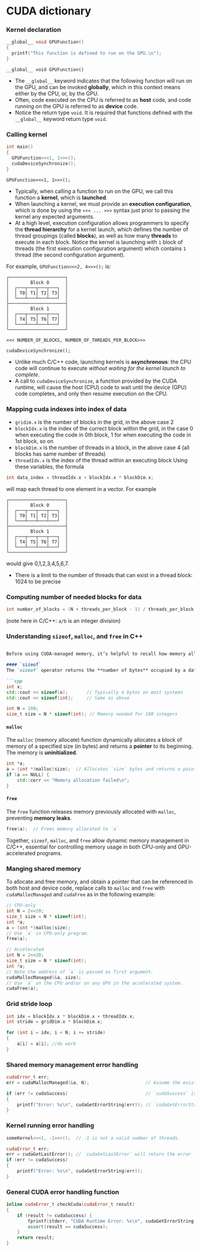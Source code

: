 # CUDA dictionary

### Kernel declaration
``` cpp
__global__ void GPUFunction()
{
  printf("This function is defined to run on the GPU.\n");
}
```

`__global__ void GPUFunction()`
  - The `__global__` keyword indicates that the following function will run on the GPU, and can be invoked **globally**, which in this context means either by the CPU, or, by the GPU.
  - Often, code executed on the CPU is referred to as **host** code, and code running on the GPU is referred to as **device** code.
  - Notice the return type `void`. It is required that functions defined with the `__global__` keyword return type `void`.
### Calling kernel
```cpp
int main()
{
  GPUFunction<<<1, 1>>>();
  cudaDeviceSynchronize();
}
```

`GPUFunction<<<1, 1>>>();`
  - Typically, when calling a function to run on the GPU, we call this function a **kernel**, which is **launched**.
  - When launching a kernel, we must provide an **execution configuration**, which is done by using the `<<< ... >>>` syntax just prior to passing the kernel any expected arguments.
  - At a high level, execution configuration allows programmers to specify the **thread hierarchy** for a kernel launch, which defines the number of thread groupings (called **blocks**), as well as how many **threads** to execute in each block. Notice the kernel is launching with `1` block of threads (the first execution configuration argument) which contains `1` thread (the second configuration argument).

For example, `GPUFunction<<<2, 4>>>();` is:

```
┌─────────────────────┐
│        Block 0      │
│  ┌───┬───┬───┬───┐  │
│  │ T0│ T1│ T2│ T3│  │
│  └───┴───┴───┴───┘  │
├─────────────────────┤
│        Block 1      │
│  ┌───┬───┬───┬───┐  │
│  │ T4│ T5│ T6│ T7│  │
│  └───┴───┴───┴───┘  │
└─────────────────────┘

<<< NUMBER_OF_BLOCKS, NUMBER_OF_THREADS_PER_BLOCK>>>
```

`cudaDeviceSynchronize();`
  - Unlike much C/C++ code, launching kernels is **asynchronous**: the CPU code will continue to execute *without waiting for the kernel launch to complete*.
  - A call to `cudaDeviceSynchronize`, a function provided by the CUDA runtime, will cause the host (CPU) code to wait until the device (GPU) code completes, and only then resume execution on the CPU.


### Mapping cuda indexes into index of data
  - `gridim.x` is the number of blocks in the grid, in the above case 2
  - `blockIdx.x` is the index of the currect block within the grid, in the case 0 when executing the code in 0th block, 1 for when executing the code in 1st block, so on
  - `blockDim.x` is the number of threads in a block, in the above case 4 (all blocks has same number of threads)
  - `threadIdx.x` is the index of the thread within an executing block
Using these variables, the formula
``` cpp
int data_index = threadIdx.x + blockIdx.x * blockDim.x;
```
will map each thread to one element in a vector. For example
```
┌─────────────────────┐
│        Block 0      │
│  ┌───┬───┬───┬───┐  │
│  │ T0│ T1│ T2│ T3│  │
│  └───┴───┴───┴───┘  │
├─────────────────────┤
│        Block 1      │
│  ┌───┬───┬───┬───┐  │
│  │ T4│ T5│ T6│ T7│  │
│  └───┴───┴───┴───┘  │
└─────────────────────┘
```
would give 0,1,2,3,4,5,6,7.
- There is a limit to the number of threads that can exist in a thread block: 1024 to be precise

### Computing number of needed blocks for data
``` cpp
int number_of_blocks = (N + threads_per_block - 1) / threads_per_block;
```
(note here in C/C++: `a/b` is an integer division)

### Understanding `sizeof`, `malloc`, and `free` in C++
````markdown

Before using CUDA-managed memory, it’s helpful to recall how memory allocation works in standard C/C++ programs.

#### `sizeof`
The `sizeof` operator returns the **number of bytes** occupied by a data type or variable. It ensures you allocate the correct amount of memory when working with arrays or structures.

```cpp
int x;
std::cout << sizeof(x);       // Typically 4 bytes on most systems
std::cout << sizeof(int);     // Same as above

int N = 100;
size_t size = N * sizeof(int); // Memory needed for 100 integers
````

#### `malloc`

The `malloc` (memory allocate) function dynamically allocates a block of memory of a specified size (in bytes) and returns a **pointer** to its beginning. The memory is **uninitialized**.

```cpp
int *a;
a = (int *)malloc(size);  // Allocates `size` bytes and returns a pointer
if (a == NULL) {
    std::cerr << "Memory allocation failed\n";
}
```

#### `free`

The `free` function releases memory previously allocated with `malloc`, preventing **memory leaks**.

```cpp
free(a);  // Frees memory allocated to `a`
```

Together, `sizeof`, `malloc`, and `free` allow dynamic memory management in C/C++, essential for controlling memory usage in both CPU-only and GPU-accelerated programs.


### Manging shared memory
To allocate and free memory, and obtain a pointer that can be referenced in both host and device code, replace calls to `malloc` and `free` with `cudaMallocManaged` and `cudaFree` as in the following example:
``` cpp
// CPU-only
int N = 2<<20;
size_t size = N * sizeof(int);
int *a;
a = (int *)malloc(size);
// Use `a` in CPU-only program.
free(a);

// Accelerated
int N = 2<<20;
size_t size = N * sizeof(int);
int *a;
// Note the address of `a` is passed as first argument.
cudaMallocManaged(&a, size);
// Use `a` on the CPU and/or on any GPU in the accelerated system.
cudaFree(a);
```

### Grid stride loop
``` cpp
int idx = blockIdx.x * blockDim.x + threadIdx.x;
int stride = gridDim.x * blockDim.x;

for (int i = idx; i < N; i += stride)
{
	a[i] = a[i]; //do work
}
```

### Shared memory management error handling
``` cpp
cudaError_t err;
err = cudaMallocManaged(&a, N);                    	// Assume the existence of `a` and `N`.

if (err != cudaSuccess)                           	// `cudaSuccess` is provided by CUDA.
{
	printf("Error: %s\n", cudaGetErrorString(err)); // `cudaGetErrorString` is provided by CUDA.
}

```

### Kernel running error handling
``` cpp
someKernel<<<1, -1>>>();  // -1 is not a valid number of threads.

cudaError_t err;
err = cudaGetLastError(); // `cudaGetLastError` will return the error from above.
if (err != cudaSuccess)
{
	printf("Error: %s\n", cudaGetErrorString(err));
}
```

### General CUDA error handling function
``` cpp
inline cudaError_t checkCuda(cudaError_t result)
{
	if (result != cudaSuccess) {
		fprintf(stderr, "CUDA Runtime Error: %s\n", cudaGetErrorString(result));
		assert(result == cudaSuccess);
	}
	return result;
}
```
